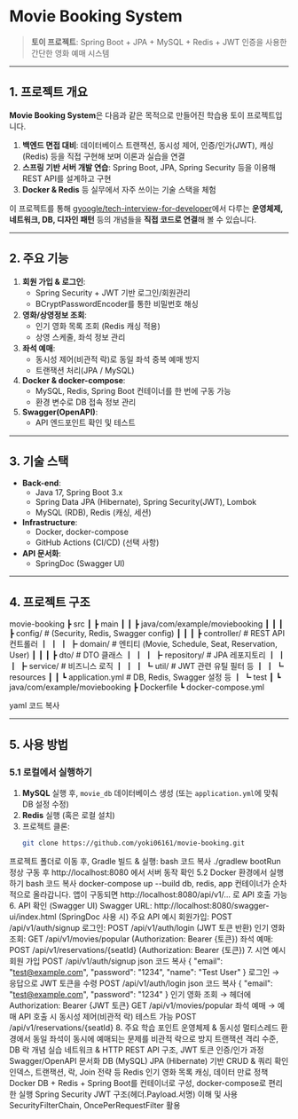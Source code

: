 # Movie Booking System

> **토이 프로젝트**: Spring Boot + JPA + MySQL + Redis + JWT 인증을 사용한 간단한 영화 예매 시스템

---

## 1. 프로젝트 개요

**Movie Booking System**은 다음과 같은 목적으로 만들어진 학습용 토이 프로젝트입니다.

1. **백엔드 면접 대비**: 데이터베이스 트랜잭션, 동시성 제어, 인증/인가(JWT), 캐싱(Redis) 등을 직접 구현해 보며 이론과 실습을 연결
2. **스프링 기반 서버 개발 연습**: Spring Boot, JPA, Spring Security 등을 이용해 REST API를 설계하고 구현
3. **Docker & Redis** 등 실무에서 자주 쓰이는 기술 스택을 체험

이 프로젝트를 통해 [gyoogle/tech-interview-for-developer](https://github.com/gyoogle/tech-interview-for-developer)에서 다루는 **운영체제, 네트워크, DB, 디자인 패턴** 등의 개념들을 **직접 코드로 연결**해 볼 수 있습니다.

---

## 2. 주요 기능

1. **회원 가입 & 로그인**:  
   - Spring Security + JWT 기반 로그인/회원관리  
   - BCryptPasswordEncoder를 통한 비밀번호 해싱  
2. **영화/상영정보 조회**:  
   - 인기 영화 목록 조회 (Redis 캐싱 적용)  
   - 상영 스케줄, 좌석 정보 관리  
3. **좌석 예매**:  
   - 동시성 제어(비관적 락)로 동일 좌석 중복 예매 방지  
   - 트랜잭션 처리(JPA / MySQL)  
4. **Docker & docker-compose**:  
   - MySQL, Redis, Spring Boot 컨테이너를 한 번에 구동 가능  
   - 환경 변수로 DB 접속 정보 관리  
5. **Swagger(OpenAPI)**:  
   - API 엔드포인트 확인 및 테스트  

---

## 3. 기술 스택

- **Back-end**:  
  - Java 17, Spring Boot 3.x  
  - Spring Data JPA (Hibernate), Spring Security(JWT), Lombok  
  - MySQL (RDB), Redis (캐싱, 세션)  
- **Infrastructure**:  
  - Docker, docker-compose  
  - GitHub Actions (CI/CD) (선택 사항)  
- **API 문서화**:  
  - SpringDoc (Swagger UI)

---

## 4. 프로젝트 구조

movie-booking ┣ src ┃ ┣ main ┃ ┃ ┣ java/com/example/moviebooking ┃ ┃ ┃ ┣ config/ # (Security, Redis, Swagger config) ┃ ┃ ┃ ┣ controller/ # REST API 컨트롤러 ┃ ┃ ┃ ┣ domain/ # 엔티티 (Movie, Schedule, Seat, Reservation, User) ┃ ┃ ┃ ┣ dto/ # DTO 클래스 ┃ ┃ ┃ ┣ repository/ # JPA 레포지토리 ┃ ┃ ┃ ┣ service/ # 비즈니스 로직 ┃ ┃ ┃ ┗ util/ # JWT 관련 유틸 필터 등 ┃ ┃ ┗ resources ┃ ┃ ┗ application.yml # DB, Redis, Swagger 설정 등 ┃ ┗ test ┃ ┗ java/com/example/moviebooking ┣ Dockerfile ┗ docker-compose.yml

yaml
코드 복사

---

## 5. 사용 방법

### 5.1 로컬에서 실행하기

1. **MySQL** 실행 후, `movie_db` 데이터베이스 생성 (또는 `application.yml`에 맞춰 DB 설정 수정)  
2. **Redis** 실행 (혹은 로컬 설치)  
3. 프로젝트 클론:
   ```bash
   git clone https://github.com/yoki06161/movie-booking.git
프로젝트 폴더로 이동 후, Gradle 빌드 & 실행:
bash
코드 복사
./gradlew bootRun
정상 구동 후 http://localhost:8080 에서 서버 동작 확인
5.2 Docker 환경에서 실행하기
bash
코드 복사
docker-compose up --build
db, redis, app 컨테이너가 순차적으로 올라갑니다.
앱이 구동되면 http://localhost:8080/api/v1/... 로 API 호출 가능
6. API 확인 (Swagger UI)
Swagger URL:
http://localhost:8080/swagger-ui/index.html (SpringDoc 사용 시)
주요 API 예시
회원가입: POST /api/v1/auth/signup
로그인: POST /api/v1/auth/login (JWT 토큰 반환)
인기 영화 조회: GET /api/v1/movies/popular (Authorization: Bearer {토큰})
좌석 예매: POST /api/v1/reservations/{seatId} (Authorization: Bearer {토큰})
7. 시연 예시
회원 가입
POST /api/v1/auth/signup
json
코드 복사
{
  "email": "test@example.com",
  "password": "1234",
  "name": "Test User"
}
로그인 → 응답으로 JWT 토큰을 수령
POST /api/v1/auth/login
json
코드 복사
{
  "email": "test@example.com",
  "password": "1234"
}
인기 영화 조회 → 헤더에 Authorization: Bearer {JWT 토큰}
GET /api/v1/movies/popular
좌석 예매 → 예매 API 호출 시 동시성 제어(비관적 락) 테스트 가능
POST /api/v1/reservations/{seatId}
8. 주요 학습 포인트
운영체제 & 동시성
멀티스레드 환경에서 동일 좌석이 동시에 예매되는 문제를 비관적 락으로 방지
트랜잭션 격리 수준, DB 락 개념 실습
네트워크 & HTTP
REST API 구조, JWT 토큰 인증/인가 과정
Swagger/OpenAPI 문서화
DB (MySQL)
JPA (Hibernate) 기반 CRUD & 쿼리 확인
인덱스, 트랜잭션, 락, Join 전략 등
Redis
인기 영화 목록 캐싱, 데이터 만료 정책
Docker
DB + Redis + Spring Boot를 컨테이너로 구성, docker-compose로 편리한 실행
Spring Security
JWT 구조(헤더.Payload.서명) 이해 및 사용
SecurityFilterChain, OncePerRequestFilter 활용

